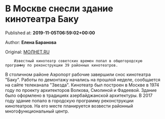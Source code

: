 
# В Москве снесли здание кинотеатра Баку

Published at: **2019-11-05T06:59:02+00:00**

Author: **Елена Баранова**

Original: [МОЛНЕТ.RU](https://www.molnet.ru/mos/ru/culture/o_717369?utm_source=yxnews&utm_medium=desktop&utm_referrer=https%3A%2F%2Fyandex.ru%2Fnews)


        Известный кинотеатр советских времен попал в общегородскую программу по реконструкции 39 районных кинотеатров.
      
В столичном районе Аэропорт рабочие завершили снос кинотеатра "Баку". Работы по демонтажу начались на прошлой неделе, сообщается на сайте телеканала "Звезда".
Кинотеатр был построен в Москве в 1974 году по проекту архитекторов Волкова, Смолиной и Фадеевой. Здание было оформлено в традициях азербайджанской архитектуры. В 2017 году здание попало в городскую программу реконструкции кинотеатров. На его месте планируется возвести районный многофункциональный центр.
